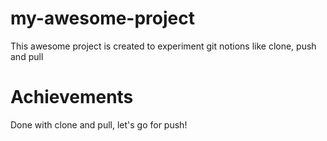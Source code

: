 # my-awesome-project

This awesome project is created to experiment git notions like clone, push and pull

# Achievements

Done with clone and pull, let's go for push!
